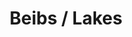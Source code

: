 ---
ee_id_thing: '4399'
site: '1'
type: '2'
inv_num: 2017-074
add_credit:
url: 2017-074-beibs-lakes
title: Beibs / Lakes
year: '2017'
display_year: '2017'
medium: 1920x1080 H.264/MPEG-4 Part 10 looped digital file (from 11 lossless TIFS),
  media player, 65–75” flatscreen, armature, various cables
dims:
pitch:
ps:
live_url:
youtube:
https://github.com/coryarcangel/alu:
imgs: beibs-lakes-2017-074-digital-database-dt--ZM6W.jpg
subheading:
download:
commission:
related:
layout: things-i-made
---